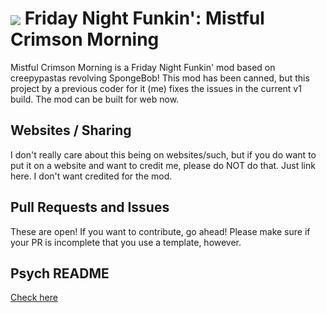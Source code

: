 # <img src="art/icon64.png" align="center"> Friday Night Funkin': Mistful Crimson Morning</img>

Mistful Crimson Morning is a Friday Night Funkin' mod based on creepypastas revolving SpongeBob! This mod has been canned, but this project by a previous coder for it (me) fixes the issues in the current v1 build. The mod can be built for web now.

## Websites / Sharing
I don't really care about this being on websites/such, but if you do want to put it on a website and want to credit me, please do NOT do that. Just link here. I don't want credited for the mod.

## Pull Requests and Issues
These are open! If you want to contribute, go ahead! Please make sure if your PR is incomplete that you use a template, however.

## Psych README
[Check here](OGREADME.md)